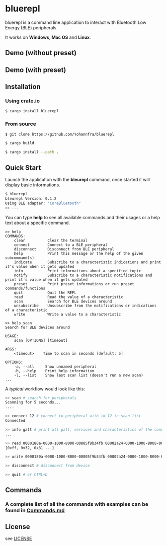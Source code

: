# bluerepl

bluerepl is a command line application to interact with Bluetooth Low Energy (BLE) peripherals.

It works on **Windows**, **Mac OS** and **Linux**.

## Demo (without preset)

## Demo (with preset)

## Installation

### Using crate.io

```bash
$ cargo install bluerepl
```

### From source

```bash
$ git clone https://github.com/Yohannfra/bluerepl

$ cargo build

$ cargo install --path .
```

## Quick Start

Launch the application with the **bleurepl** command, once started it will display basic informations.

```bash
$ bluerepl
bleurepl Version: 0.1.2
Using BLE adapter: "CoreBluetooth"
>> ...
```

You can type **help** to see all available commands and their usages or a help text about a specific command.

```
>> help
COMMANDS:
    clear          Clear the terminal
    connect        Connect to a BLE peripheral
    disconnect     Disconnect from BLE peripheral
    help           Print this message or the help of the given subcommand(s)
    indicate       Subscribe to a characteristic indications and print it's value when it gets updated
    info           Print informations about a specified topic
    notify         Subscribe to a characteristic notifications and print it's value when it gets updated
    preset         Print preset informations or run preset commands/functions
    quit           Quit the REPL
    read           Read the value of a characteristic
    scan           Search for BLE devices around
    unsubscribe    Unsubscribe from the notifications or indications of a characteristic
    write          Write a value to a characteristic

>> help scan
Search for BLE devices around

USAGE:
    scan [OPTIONS] [timeout]

ARGS:
    <timeout>    Time to scan in seconds [default: 5]

OPTIONS:
    -a, --all     Show unnamed peripheral
    -h, --help    Print help information
    -l, --list    Show last scan list (doesn't run a new scan)
...
```

A *typical* workflow would look like this:

```bash
>> scan # search for peripherals 
Scanning for 5 seconds...
....

>> connect 12 # connect to peripheral with id 12 in scan list
Connected

>> info gatt # print all gatt, services and characteristics of the connected peripheral
...

>> read 0000180a-0000-1000-8000-00805f9b34fb 00002a24-0000-1000-8000-00805f9b34fb # read a characteristic value
[0xff, 0x32, 0x31 ...]

>> write 0000180a-0000-1000-8000-00805f9b34fb 00002a24-0000-1000-8000-00805f9b34fb "0x12 0x44" # write a characteristic value

>> disconnect # disconnect from device

>> quit # or CTRL+D
```

## Commands

### A complete list of all the commands with examples can be found in [Commands.md](./Commands.md)

## License

see [LICENSE](./LICENSE)
